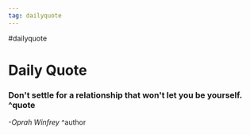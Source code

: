 ```yaml
---
tag: dailyquote
---
```


#dailyquote

# Daily Quote

### Don't settle for a relationship that won't let you be yourself. ^quote
*-Oprah Winfrey* ^author
